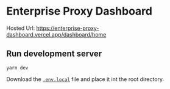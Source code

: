 # Enterprise Proxy Dashboard

Hosted Url: https://enterprise-proxy-dashboard.vercel.app/dashboard/home

## Run development server

```
yarn dev
```

Download the [`.env.local`](https://drive.google.com/file/d/1xzv_yPjIaIUDrxTL0MPhbmzqbDsNLotj/view?usp=sharing) file and place it int the root directory.
